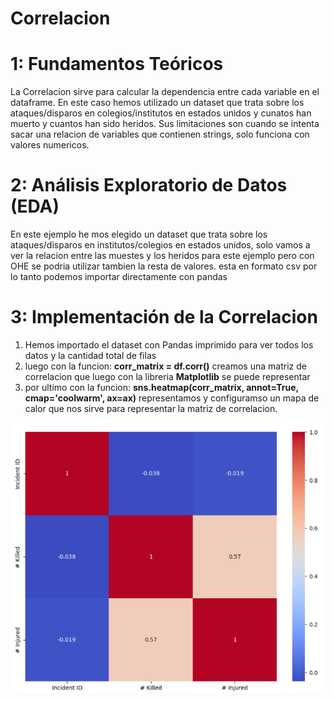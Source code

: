 # Correlacion

# 1: Fundamentos Teóricos
La Correlacion sirve para calcular la dependencia entre cada variable en el dataframe. En este caso hemos utilizado un dataset que trata sobre los ataques/disparos en colegios/institutos en estados unidos y cunatos han muerto y cuantos han sido heridos.
Sus limitaciones son cuando se intenta sacar una relacion de variables que contienen strings, solo funciona con valores numericos.

# 2: Análisis Exploratorio de Datos (EDA)
En este ejemplo he mos elegido un dataset que trata sobre los ataques/disparos en institutos/colegios en estados unidos, solo vamos a ver la relacion entre las muestes y los heridos para este ejemplo pero con OHE se podria utilizar tambien la resta de valores.
esta en formato csv por lo tanto podemos importar directamente con pandas

# 3: Implementación de la Correlacion
1. Hemos importado el dataset con Pandas imprimido para ver todos los datos y la cantidad total de filas
2. luego con la funcion: **corr_matrix = df.corr()** creamos una matriz de correlacion que luego con la libreria **Matplotlib** se puede representar
3. por ultimo con la funcion: **sns.heatmap(corr_matrix, annot=True, cmap='coolwarm', ax=ax)** representamos y configuramso un mapa de calor que nos sirve para representar la matriz de correlacion. 

![Corr img](https://github.com/AntFri/SAA/blob/main/Tecnicas/Correlacion/msedge_n9yv3rGM0k.png)
